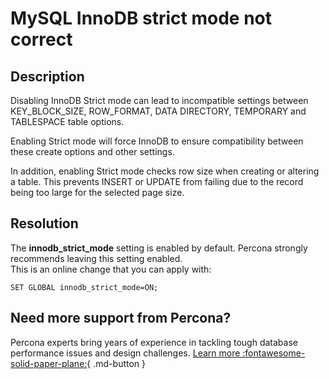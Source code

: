 # MySQL InnoDB strict mode not correct

## Description

Disabling InnoDB Strict mode can lead to incompatible settings between KEY_BLOCK_SIZE, ROW_FORMAT, DATA DIRECTORY, TEMPORARY and TABLESPACE table options. 

Enabling Strict mode will force InnoDB to ensure compatibility between these create options and other settings.

In addition, enabling Strict mode checks row size when creating or altering a table. This prevents INSERT or UPDATE from failing due to the record being too large for the selected page size.


## Resolution

The **innodb_strict_mode** setting is enabled by default. Percona strongly recommends leaving this setting enabled.  
This is an online change that you can apply with:

`SET GLOBAL innodb_strict_mode=ON;`

## Need more support from Percona?

Percona experts bring years of experience in tackling tough database performance issues and design challenges.
[Learn more :fontawesome-solid-paper-plane:](https://per.co.na/subscribe){ .md-button }